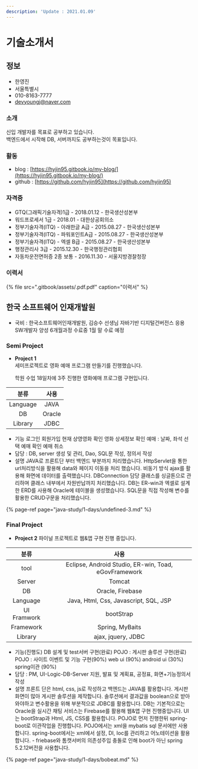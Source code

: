 ```yaml
---
description: 'Update : 2021.01.09'
---
```


# 기술소개서

## 정보

* 한영진
* 서울특별시
* 010-8163-7777
* devyoungj@naver.com

### 소개

신입 개발자를 목표로 공부하고 있습니다.  
백엔드에서 시작해 DB, 서버까지도 공부하는것이 목표입니다.

### 활동

* blog : [https://hyjin95.gitbook.io/my-blog/](https://hyjin95.gitbook.io/my-blog/)
* github : [https://github.com/hyjin95](https://github.com/hyjin95)

### 자격증

* GTQ\(그래픽기술자격\)1급 - 2018.01.12 - 한국생산성본부
* 워드프로세서 1급 - 2018.01 -  대한상공회의소
* 정부기술자격\(ITQ\) - 아래한글 A급 - 2015.08.27 - 한국생산성본부
* 정부기술자격\(ITQ\) - 파워포인트A급 - 2015.08.27 - 한국생산성본부
* 정부기술자격\(ITQ\) - 엑셀 B급 - 2015.08.27 - 한국생산성본부
* 행정관리사 3급 - 2015.12.30 - 한국행정관리협회
* 자동차운전면허증 2종 보통 - 2016.11.30 - 서울지방경찰청장

### 이력서

{% file src=".gitbook/assets/.pdf.pdf" caption="이력서" %}

## 한국 소프트웨어 인재개발원

* 국비 : 한국소프트웨어인재개발원, 김승수 선생님 자바기반 디지털건버전스 응용 SW개발자 양성 6개월과정 수료중 1월 말 수료 예정

### Semi Project

* **Project 1**  
  세미프로젝트로 영화 예매 프로그램 만들기를 진행했습니다.

  학원 수업 18일차에 3주 진행한 영화예매 프로그램 구현입니다.

| 분류 | 사용 |
| :---: | :---: |
| Language | JAVA |
| DB | Oracle |
| Library | JDBC |

* 기능 로그인 회원가입 현재 상영영화 확인 영화 상세정보 확인 예매 : 날짜, 좌석 선택 예매 확인 예매 취소
* 담당 : DB, server 생성 및 관리, Dao, SQL문 작성, 정의서 작성
* 설명 JAVA로 프론트단 부터 백엔드  부분까지 처리했습니다. HttpServlet을 통한 url처리방식을 활용해 data와 페이지 이동을 처리 했습니다. 비동기 방식 ajax를 활용해 화면에 데이터를 출력했습니다. DBConnection 담당 클래스를 싱글톤으로 관리하며 클래스 내부에서 자원반납까지 처리했습니다. DB는 ER-win과 엑셀로 설계한 ERD를 사용해 Oracle에 테이블을 생성했습니다. SQL문을 직접 작성해 변수를 활용한 CRUD구문을 처리했습니다.

{% page-ref page="java-study/1-days/undefined-3.md" %}

### Final Project

* **Project 2** 파이널 프로젝트로 웹&앱 구현 진행 중입니다.

| 분류 | 사용 |
| :---: | :---: |
| tool | Eclipse, Android Studio, ER-win, Toad, eGovFramework |
| Server | Tomcat |
| DB | Oracle, Firebase |
| Language | Java, Html, Css, Javascript, SQL, JSP |
| UI Framwork | bootStrap |
| Framework | Spring, MyBaits |
| Library | ajax, jquery, JDBC |

* 기능\(진행도\) DB 설계 및 test서버 구현\(완료\) POJO : 게시판 솔루션 구현\(완료\) POJO : 사이트 이벤트 및 기능 구현\(90%\) web ui \(90%\) android ui \(30%\) spring이관 \(90%\)
* 담당 : PM, UI-Logic-DB-Server 지원, 발표 및 계획표, 공정표, 화면+기능정의서 작성
* 설명 프론트 단은 html, css, js로 작성하고 백엔드는 JAVA를 활용합니다. 게시판 화면이 많아 게시판 솔루션을 제작합니다. 솔루션에서 결과값을 boolean으로 받아와야하고 변수활용을 위해 부분적으로 JDBC를 활용합니다. DB는 기본적으로는 Oracle을 실시간 채팅 서비스는 Firebase를 활용해 웹&앱 구현 진행중입니다. UI는 bootStrap과 Html, JS, CSS를 활용합니다. POJO로 먼저 진행한뒤 spring-boot로 이관작업을 진행합니다. POJO에서는 xml을 mybatis sql 문서에만 사용합니다. spring-boot에서는 xml에서 설정, DI, Ioc를 관리하고 어노테이션을 활용합니다. - friebase와 톰캣서버의 의존성주입 충돌로 인해 boot가 아닌 spring 5.2.12버전을 사용합니다.

{% page-ref page="java-study/1-days/bobeat.md" %}

